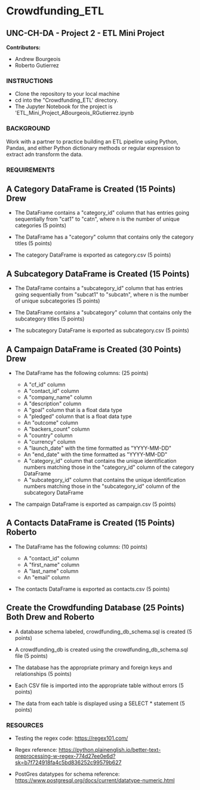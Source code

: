 # Crowdfunding_ETL
## UNC-CH-DA - Project 2 - ETL Mini Project
**Contributors:**
* Andrew Bourgeois
* Roberto Gutierrez

### **INSTRUCTIONS**
* Clone the repository to your local machine
* cd into the "Crowdfunding_ETL' directory.
* The Jupyter Notebook for the project is 'ETL_Mini_Project_ABourgeois_RGutierrez.ipynb

### **BACKGROUND**
Work with a partner to practice building an ETL pipeline using Python, Pandas, and either Python dictionary methods or regular expression to extract adn transform the data.

### **REQUIREMENTS**

## **A Category DataFrame is Created (15 Points) Drew**
* The DataFrame contains a "category_id" column that has entries going sequentially from "cat1" to "catn", where n is the number of unique categories (5 points)

* The DataFrame has a "category" column that contains only the category titles (5 points)

* The category DataFrame is exported as category.csv (5 points)

## **A Subcategory DataFrame is Created (15 Points)**
* The DataFrame contains a "subcategory_id" column that has entries going sequentially from "subcat1" to "subcatn", where n is the number of unique subcategories (5 points)

* The DataFrame contains a "subcategory" column that contains only the subcategory titles (5 points)

* The subcategory DataFrame is exported as subcategory.csv (5 points)

## **A Campaign DataFrame is Created (30 Points) Drew**
* The DataFrame has the following columns: (25 points)
    * A "cf_id" column
    * A "contact_id" column
    * A "company_name" column
    * A "description" column
    * A "goal" column that is a float data type
    * A "pledged" column that is a float data type
    * An "outcome" column
    * A "backers_count" column
    * A "country" column
    * A "currency" column
    * A "launch_date" with the time formatted as "YYYY-MM-DD"
    *  An "end_date" with the time formatted as "YYYY-MM-DD"
    * A "category_id" column that contains the unique identification numbers matching those in the "category_id" column of the category DataFrame
    * A "subcategory_id" column that contains the unique identification numbers matching those in the "subcategory_id" column of the subcategory DataFrame

* The campaign DataFrame is exported as campaign.csv (5 points)

## **A Contacts DataFrame is Created (15 Points) Roberto**
* The DataFrame has the following columns: (10 points)
    * A "contact_id" column
    * A "first_name" column
    * A "last_name" column
    * An "email" column

* The contacts DataFrame is exported as contacts.csv (5 points)

## **Create the Crowdfunding Database (25 Points) Both Drew and Roberto**
* A database schema labeled, crowdfunding_db_schema.sql is created (5 points)

* A crowdfunding_db is created using the crowdfunding_db_schema.sql file (5 points)

* The database has the appropriate primary and foreign keys and relationships (5 points)

* Each CSV file is imported into the appropriate table without errors (5 points)

* The data from each table is displayed using a SELECT * statement (5 points)

### **RESOURCES**
* Testing the regex code: https://regex101.com/ 

* Regex reference: https://python.plainenglish.io/better-text-preprocessing-w-regex-774d27ee0e6d?sk=b7f724918fa4c5bd836252c99579b627 

* PostGres datatypes for schema reference: https://www.postgresql.org/docs/current/datatype-numeric.html 